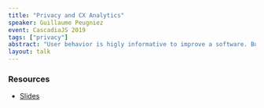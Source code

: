 ```yaml
---
title: "Privacy and CX Analytics"
speaker: Guillaume Peugniez
event: CascadiaJS 2019
tags: ["privacy"]
abstract: "User behavior is higly informative to improve a software. But it comes with as much value as risks. Let's be mindful of ways to gather \"customer experience\" anayltics while preserving the users privacy."
layout: talk
---
```

### Resources 

- [Slides](https://slides.com/mgrpeu/privacy-and-tracking/fullscreen)